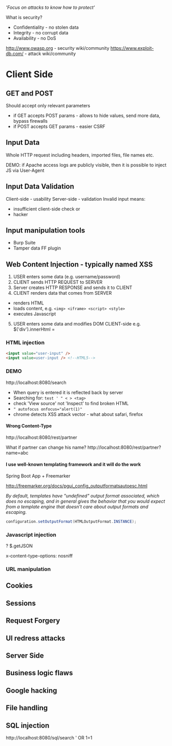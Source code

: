 _'Focus on attacks to know how to protect'_

What is security?
- Confidentiality - no stolen data
- Integrity - no corrupt data
- Availability - no DoS

http://www.owasp.org - security wiki/community
https://www.exploit-db.com/ - attack wiki/community

# Client Side

## GET and POST
Should accept only relevant parameters
- if GET accepts POST params - allows to hide values, send more data, bypass firewalls
- if POST accepts GET params - easier CSRF

## Input Data
Whole HTTP request including headers, imported files, file names etc.

DEMO: if Apache access logs are publicly visible, then it is possible to inject JS via User-Agent

## Input Data Validation
Client-side - usability
Server-side - validation
Invalid input means:
- insufficient client-side check or
- hacker

## Input manipulation tools
- Burp Suite
- Tamper data FF plugin

## Web Content Injection - typically named XSS
1. USER enters some data (e.g. username/password)
2. CLIENT sends HTTP REQUEST to SERVER
3. Server creates HTTP RESPONSE and sends it to CLIENT
4. CLIENT renders data that comes from SERVER
  - renders HTML
  - loads content, e.g. ```<img> <iframe> <script> <style>```
  - executes Javascript
5. USER enters some data and modifies DOM CLIENT-side
  e.g. $('div').innerHtml = <script>alert(1)</script>

### HTML injection
```html
<input value="user-input" />
<input value=user-input /> <!--HTML5-->
```
### DEMO
http://localhost:8080/search

- When query is entered it is reflected back by server
- Searching for: `test ' " < > <tag>`
- check 'View source' not 'Inspect' to find broken HTML
- `" autofocus onfocus="alert(1)"`
- chrome detects XSS attack vector - what about safari, firefox

#### Wrong Content-Type
http://localhost:8080/rest/partner

What if partner can change his name?
http://localhost:8080/rest/partner?name=abc

#### I use well-known templating framework and it will do the work
Spring Boot App + Freemarker

http://freemarker.org/docs/pgui_config_outputformatsautoesc.html

_By default, templates have "undefined" output format associated, which does no escaping, and in general gives the behavior that you would expect from a template engine that doesn't care about output formats and escaping._

```java
configuration.setOutputFormat(HTMLOutputFormat.INSTANCE);
```

### Javascript injection

? $.getJSON

x-content-type-options: nosniff

### URL manipulation

## Cookies
## Sessions
## Request Forgery
## UI redress attacks

## Server Side

## Business logic flaws
## Google hacking
## File handling
## SQL injection

http://localhost:8080/sql/search
' OR 1=1
